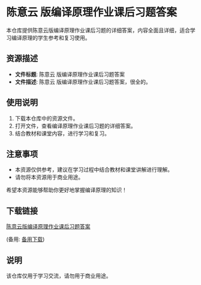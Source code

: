 # 陈意云 版编译原理作业课后习题答案

本仓库提供陈意云版编译原理作业课后习题的详细答案，内容全面且详细，适合学习编译原理的学生参考和复习使用。

## 资源描述

- **文件标题**: 陈意云 版编译原理作业课后习题答案
- **文件描述**: 陈意云 版编译原理作业课后习题答案，很全的。

## 使用说明

1. 下载本仓库中的资源文件。
2. 打开文件，查看编译原理作业课后习题的详细答案。
3. 结合教材和课堂内容，进行学习和复习。

## 注意事项

- 本资源仅供参考，建议在学习过程中结合教材和课堂讲解进行理解。
- 请勿将本资源用于商业用途。

希望本资源能够帮助你更好地掌握编译原理的知识！

## 下载链接
[陈意云版编译原理作业课后习题答案](https://pan.quark.cn/s/489fd94db602) 

(备用: [备用下载](https://pan.baidu.com/s/1Ek455PInokx0n9jZ108Eug?pwd=1234))

## 说明

该仓库仅用于学习交流，请勿用于商业用途。
